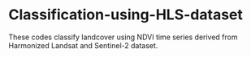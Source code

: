 # Classification-using-HLS-dataset
These codes classify landcover using NDVI time series derived from Harmonized Landsat and Sentinel-2 dataset.
